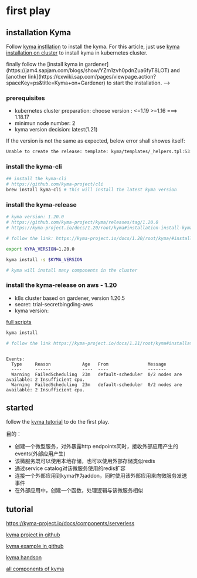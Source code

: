 # first play

## installation Kyma

Follow [kyma instllation](https://kyma-project.io/docs/#installation-installation) to install the kyma. For this article, just use [kyma installation on cluster](https://kyma-project.io/docs/#installation-install-kyma-on-a-cluster) to install kyma in kubernetes cluster.

<!-->
finally follow the [install kyma in gardener](https://jam4.sapjam.com/blogs/show/YZm1zvh0pdnZua6fyT8LOT) and [another link](https://cxwiki.sap.com/pages/viewpage.action?spaceKey=ps&title=Kyma+on+Gardener) to start the installation. 
-->

### prerequisites

- kubernetes cluster preparation: choose version : <=1.19 >=1.16 ===> 1.18.17
- minimun node number: 2
- kyma version decision: latest(1.21)

If the version is not the same as expected, below error shall showes itself:

```txt
Unable to create the release: template: kyma/templates/_helpers.tpl:53:4: executing "kyma.checkRequirements" at <fail (printf "Unsupported Kubernetes version used on the cluster. Found '%s' but expected a version within range '%s'." $shootInfo.data.kubernetesVersion .Values.initializer.requires.k8s.version)>: error calling fail: Unsupported Kubernetes version used on the cluster. Found '1.20.5' but expected a version within range '<=1.19 >=1.16'.
```

### install the kyma-cli

```sh
## install the kyma-cli
# https://github.com/kyma-project/cli
brew install kyma-cli # this will install the latest kyma version
```

### install the kyma-release

```sh
# kyma version: 1.20.0
# https://github.com/kyma-project/kyma/releases/tag/1.20.0
# https://kyma-project.io/docs/1.20/root/kyma#installation-install-kyma-on-a-cluster

# follow the link: https://kyma-project.io/docs/1.20/root/kyma/#installation-install-kyma-on-a-cluster-choose-the-release-to-install

export KYMA_VERSION=1.20.0

kyma install -s $KYMA_VERSION

# kyma will install many components in the cluster
```

### install the kyma-release on aws - 1.20

- k8s cluster based on gardener, version 1.20.5
- secret: trial-secretbingding-aws
- kyma version: 

[full scripts](https://github.com/kyma-project/cli/blob/main/docs/gen-docs/kyma_provision_gardener_aws.md)

```sh
kyma install

# follow the link https://kyma-project.io/docs/1.21/root/kyma#installation-overview to see all the components

```

```error

Events:
  Type     Reason            Age   From               Message
  ----     ------            ----  ----               -------
  Warning  FailedScheduling  23m   default-scheduler  0/2 nodes are available: 2 Insufficient cpu.
  Warning  FailedScheduling  23m   default-scheduler  0/2 nodes are available: 2 Insufficient cpu.
```


## started

follow the [kyma tutorial](https://kyma-project.io/docs/root/getting-started/) to do the first play.

目的：

- 创建一个微型服务，对外暴露http endpoints同时，接收外部应用产生的events(外部应用产生)
- 该微服务既可以使用本地存储，也可以使用外部存储类似redis
- 通过service catalog对该微服务使用的redis扩容
- 连接一个外部应用到kyma作为addon，同时使用该外部应用来向微服务发送事件
- 在外部应用中，创建一个函数，处理逻辑与该微服务相似



## tutorial

https://kyma-project.io/docs/components/serverless

[kyma project in github](https://github.com/kyma-project)

[kyma example in github](https://github.com/kyma-project/examples)

[kyma handson](https://blogs.sap.com/2020/06/22/kyma-hands-on-part-1/)

[all components of kyma](https://kyma-project.io/docs/1.21/root/kyma#installation-overview )
